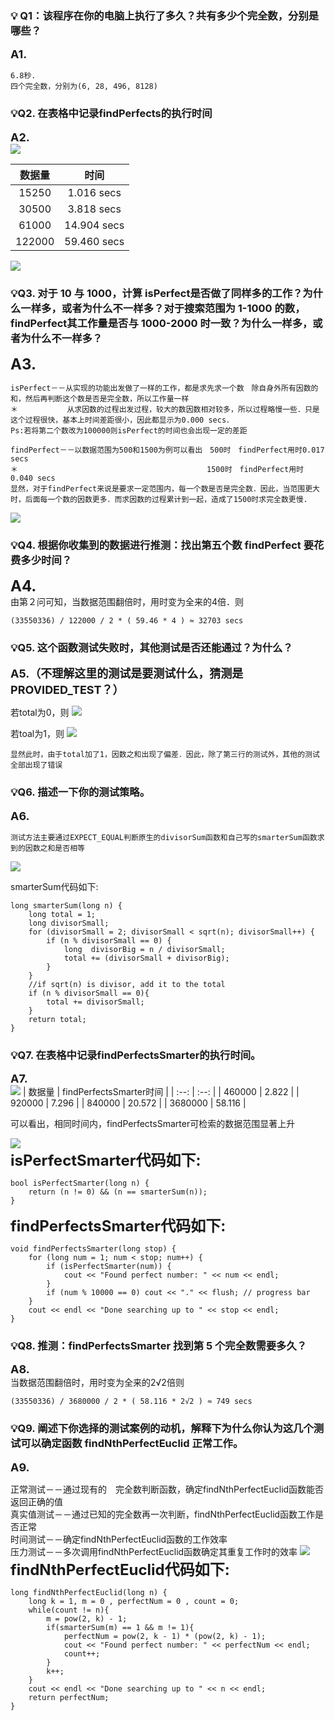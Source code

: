 
### 💡 Q1：该程序在你的电脑上执行了多久？共有多少个完全数，分别是哪些？
**<font size=4>A1.</font>**

```
6.8秒. 
四个完全数，分别为(6, 28, 496, 8128)
```


### 💡Q2. 在表格中记录findPerfects的执行时间

**<font size=4>A2.</font>**  
![](res/Q2-1.png)

|  数据量  | 时间 |
| :--: | :--: |
| 15250 | 1.016 secs |
| 30500 | 3.818 secs |
| 61000 | 14.904 secs |
| 122000 | 59.460 secs |

![](res/Q2-2.png)



### 💡Q3. 对于 10 与 1000，计算 isPerfect是否做了同样多的工作？为什么一样多，或者为什么不一样多？对于搜索范围为 1-1000 的数，findPerfect其工作量是否与 1000-2000 时一致？为什么一样多，或者为什么不一样多？

**<font size=5>A3.</font>**

```
isPerfect－－从实现的功能出发做了一样的工作，都是求先求一个数　除自身外所有因数的和，然后再判断这个数是否是完全数，所以工作量一样
＊　　　　　 　从求因数的过程出发过程，较大的数因数相对较多，所以过程略慢一些．只是这个过程很快，基本上时间差距很小，因此都显示为0.000 secs．
Ps:若将第二个数改为100000则isPerfect的时间也会出现一定的差距

findPerfect－－以数据范围为500和1500为例可以看出　500时　findPerfect用时0.017 secs
＊　　　　　　　　　　　　　　　　　　　　　　　    1500时　findPerfect用时0.040 secs
显然，对于findPerfect来说是要求一定范围内，每一个数是否是完全数．因此，当范围更大时，后面每一个数的因数更多．而求因数的过程累计到一起，造成了1500时求完全数更慢.
```
![](res/Q3-1.png)



### 💡Q4. 根据你收集到的数据进行推测：找出第五个数 findPerfect 要花费多少时间？

**<font size=5>A4.</font>**  
由第２问可知，当数据范围翻倍时，用时变为全来的4倍．则
```
(33550336) / 122000 / 2 * ( 59.46 * 4 ) ≈ 32703 secs
```


### 💡Q5. 这个函数测试失败时，其他测试是否还能通过？为什么？

**<font size=4>A5.（不理解这里的测试是要测试什么，猜测是PROVIDED_TEST？）</font>**　

若total为0，则
![](res/Q5-1.png)

若toal为1，则
![](res/Q5-2.png)
```
显然此时，由于total加了1，因数之和出现了偏差．因此，除了第三行的测试外，其他的测试全部出现了错误
```



### 💡Q6. 描述一下你的测试策略。

**<font size=4>A6.</font>**  

```
测试方法主要通过EXPECT_EQUAL判断原生的divisorSum函数和自己写的smarterSum函数求到的因数之和是否相等
```

![](res/Q6-1.png)

smarterSum代码如下:
```
long smarterSum(long n) {
    long total = 1;
    long divisorSmall;
    for (divisorSmall = 2; divisorSmall < sqrt(n); divisorSmall++) {
        if (n % divisorSmall == 0) {
            long  divisorBig = n / divisorSmall;
            total += (divisorSmall + divisorBig);
        }
    }
    //if sqrt(n) is divisor, add it to the total
    if (n % divisorSmall == 0){
        total += divisorSmall;
    }
    return total;
}
```
### 💡Q7.  在表格中记录findPerfectsSmarter的执行时间。
**<font size=4>A7.</font>**  
![](res/Q7-2.png)
|  数据量  | findPerfectsSmarter时间 |
| :--: | :--: |
| 460000 | 2.822 |
| 920000 | 7.296 |
| 840000 | 20.572 |
| 3680000 | 58.116 |

可以看出，相同时间内，findPerfectsSmarter可检索的数据范围显著上升

![](res/Q7-3.png)  
**<font size=5>isPerfectSmarter代码如下:</font>**  

```
bool isPerfectSmarter(long n) {
    return (n != 0) && (n == smarterSum(n));
}
```
**<font size=5>findPerfectsSmarter代码如下:</font>**  
```
void findPerfectsSmarter(long stop) {
    for (long num = 1; num < stop; num++) {
        if (isPerfectSmarter(num)) {
            cout << "Found perfect number: " << num << endl;
        }
        if (num % 10000 == 0) cout << "." << flush; // progress bar
    }
    cout << endl << "Done searching up to " << stop << endl;
}
```


### 💡Q8. 推测：findPerfectsSmarter 找到第 5 个完全数需要多久？

**<font size=4>A8.</font>**  
当数据范围翻倍时，用时变为全来的2√2倍则
```
(33550336) / 3680000 / 2 * ( 58.116 * 2√2 ) ≈ 749 secs
```


### 💡Q9. 阐述下你选择的测试案例的动机，解释下为什么你认为这几个测试可以确定函数 findNthPerfectEuclid 正常工作。

**<font size=4>A9.</font>**

正常测试－－通过现有的　完全数判断函数，确定findNthPerfectEuclid函数能否返回正确的值  
真实值测试－－通过已知的完全数再一次判断，findNthPerfectEuclid函数工作是否正常  
时间测试－－确定findNthPerfectEuclid函数的工作效率  
压力测试－－多次调用findNthPerfectEuclid函数确定其重复工作时的效率
![](res/Q9-1.png)
**<font size=5>findNthPerfectEuclid代码如下:</font>** 
```
long findNthPerfectEuclid(long n) {
    long k = 1, m = 0 , perfectNum = 0 , count = 0;
    while(count != n){
        m = pow(2, k) - 1;
        if(smarterSum(m) == 1 && m != 1){
            perfectNum = pow(2, k - 1) * (pow(2, k) - 1);
            cout << "Found perfect number: " << perfectNum << endl;
            count++;
        }
        k++;
    }
    cout << endl << "Done searching up to " << n << endl;
    return perfectNum;
}
```
